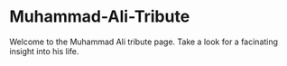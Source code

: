 # Muhammad-Ali-Tribute


Welcome to the Muhammad Ali tribute page. Take a look for a facinating insight into his life.
